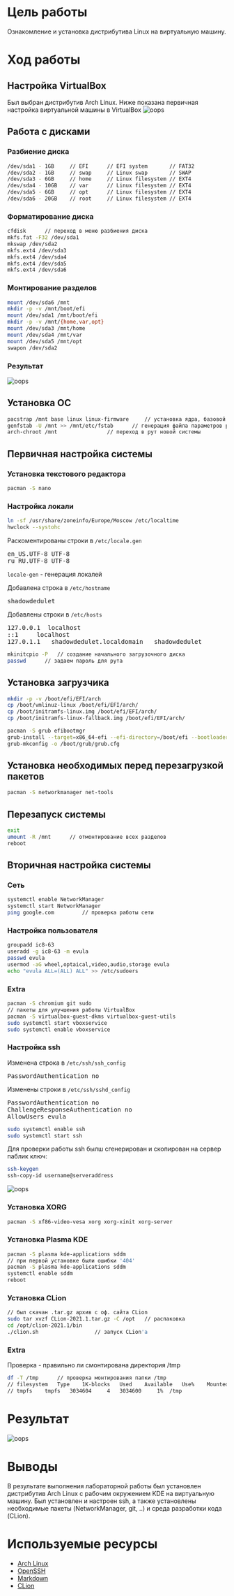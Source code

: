 # Цель работы
Ознакомление и установка дистрибутива Linux на виртуальную машину.

# Ход работы
## Настройка VirtualBox
Был выбран дистрибутив Arch Linux. Ниже показана первичная настройка виртуальной машины в VirtualBox
![oops](https://bmstu.codes/iu8/bsbd/2021/63/evula/lab_01/-/raw/master/img/VBsets.png)

## Работа с дисками
### Разбиение диска
```bash
/dev/sda1 - 1GB		// EFI 		// EFI system 		// FAT32
/dev/sda2 - 1GB		// swap 	// Linux swap 		// SWAP
/dev/sda3 - 6GB		// home 	// Linux filesystem	// EXT4
/dev/sda4 - 10GB	// var 		// Linux filesystem	// EXT4
/dev/sda5 - 6GB		// opt  	// Linux filesystem	// EXT4
/dev/sda6 - 20GB	// root 	// Linux filesystem	// EXT4
```
### Форматирование диска
```bash
cfdisk		// переход в меню разбиения диска 
mkfs.fat -F32 /dev/sda1
mkswap /dev/sda2
mkfs.ext4 /dev/sda3
mkfs.ext4 /dev/sda4
mkfs.ext4 /dev/sda5
mkfs.ext4 /dev/sda6
```
### Монтирование разделов
```bash
mount /dev/sda6 /mnt
mkdir -p -v /mnt/boot/efi
mount /dev/sda1 /mnt/boot/efi
mkdir -p -v /mnt/{home,var,opt}
mount /dev/sda3 /mnt/home
mount /dev/sda4 /mnt/var
mount /dev/sda5 /mnt/opt
swapon /dev/sda2
```
### Результат
![oops](https://bmstu.codes/iu8/bsbd/2021/63/evula/lab_01/-/raw/master/img/lsblk.png)

## Установка ОС
```bash
pacstrap /mnt base linux linux-firmware		// установка ядра, базовой ОС и прошивок 
genfstab -U /mnt >> /mnt/etc/fstab		// генерация файла параметров разделов диска
arch-chroot /mnt				// переход в рут новой системы 
```

## Первичная настройка системы
### Установка текстового редактора
```bash
pacman -S nano
```
### Настройка локали
```bash
ln -sf /usr/share/zoneinfo/Europe/Moscow /etc/localtime
hwclock --systohc
```
Раскоментированы строки в `/etc/locale.gen`
<pre>en_US.UTF-8 UTF-8
ru_RU.UTF-8 UTF-8</pre>
`locale-gen` - генерация локалей

Добавлена строка в `/etc/hostname`
<pre>shadowdedulet</pre>
Добавлены строки в `/etc/hosts`
<pre>127.0.0.1	localhost
::1		localhost
127.0.1.1	shadowdedulet.localdomain 	shadowdedulet </pre>
```bash
mkinitcpio -P 	// создание начального загрузочного диска
passwd		// задаем пароль для рута
```

## Установка загрузчика
```bash
mkdir -p -v /boot/efi/EFI/arch
cp /boot/vmlinuz-linux /boot/efi/EFI/arch/
cp /boot/initramfs-linux.img /boot/efi/EFI/arch/
cp /boot/initramfs-linux-fallback.img /boot/efi/EFI/arch/

pacman -S grub efibootmgr
grub-install --target=x86_64-efi --efi-directory=/boot/efi --bootloader-id=GRUB --recheck
grub-mkconfig -o /boot/grub/grub.cfg
```
## Установка необходимых перед перезагрузкой пакетов
```bash
pacman -S networkmanager net-tools
```

## Перезапуск системы
```bash
exit
umount -R /mnt 		// отмонтирование всех разделов
reboot
```

## Вторичная настройка системы
### Сеть
```bash
systemctl enable NetworkManager
systemctl start NetworkManager
ping google.com 		// проверка работы сети
```
### Настройка пользователя
```bash
groupadd ic8-63
useradd -g ic8-63 -m evula
passwd evula
usermod -aG wheel,optaical,video,audio,storage evula
echo "evula ALL=(ALL) ALL" >> /etc/sudoers
```
### Extra
```bash
pacman -S chromium git sudo
// пакеты для улучшения работы VirtualBox
pacman -S virtualbox-guest-dkms virtualbox-guest-utils
sudo systemctl start vboxservice
sudo systemctl enable vboxservice
```
### Настройка ssh
Изменена строка в `/etc/ssh/ssh_config`
<pre>PasswordAuthentication no</pre>
Изменены строки в `/etc/ssh/sshd_config`
<pre>PasswordAuthentication no
ChallengeResponseAuthentication no
AllowUsers evula</pre>
```bash
sudo systemctl enable ssh
sudo systemctl start ssh
```
Для проверки работы ssh былш сгенерирован и скопирован на сервер паблик ключ:
```bash
ssh-keygen
ssh-copy-id username@serveraddress
``` 
![oops](http://bmstu.codes/iu8/bsbd/2021/63/evula/lab_01/-/raw/master/img/ssh.PNG)

### Установка XORG
```bash
pacman -S xf86-video-vesa xorg xorg-xinit xorg-server
```
### Установка Plasma KDE
```bash
pacman -S plasma kde-applications sddm
// при первой установке были ошибки '404'
pacman -S plasma kde-applications sddm
systemctl enable sddm
reboot
```
### Установка CLion
```bash
// был скачан .tar.gz архив с оф. сайта CLion
sudo tar xvzf CLion-2021.1.tar.gz -C /opt 	// распаковка
cd /opt/clion-2021.1/bin
./clion.sh 					// запуск CLion'a
```
### Extra
Проверка - правильно ли смонтирована директория /tmp
```bash
df -T /tmp 		// проверка монтирования папки /tmp
// filesystem 	Type 	1K-blocks 	Used 	Available 	Use% 	Mounted on
// tmpfs 	tmpfs 	3034604 	4 	3034600 	1% 	/tmp
```

# Результат
![oops](https://bmstu.codes/iu8/bsbd/2021/63/evula/lab_01/-/raw/master/img/WorkingThingy.png)

# Выводы
В результате выполнения лабораторной работы был установлен дистрибутив Arch Linux с рабочим окружением KDE на виртуальную машину. Был установлен и настроен ssh, а также установлены необходимые пакеты (NetworkManager, git, ..) и среда разработки кода (CLion).

# Используемые ресурсы
- [Arch Linux](https://wiki.archlinux.org/index.php/installation_guide)
- [OpenSSH](https://wiki.archlinux.org/index.php/OpenSSH)
- [Markdown](https://github.com/adam-p/markdown-here/wiki/Markdown-Cheatsheet)
- [CLion](https://www.jetbrains.com/clion/)
